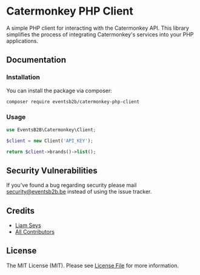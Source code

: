 # Catermonkey PHP Client

A simple PHP client for interacting with the Catermonkey API. This library simplifies the process of integrating Catermonkey's services into your PHP applications.

## Documentation

### Installation

You can install the package via composer:

```bash
composer require eventsb2b/catermonkey-php-client
```

### Usage

```php
use EventsB2B\Catermonkey\Client;

$client = new Client('API_KEY');

return $client->brands()->list();
```

## Security Vulnerabilities

If you've found a bug regarding security please mail [security@eventsb2b.be](mailto:security@eventsb2b.be) instead of using the issue tracker.

## Credits

- [Liam Seys](https://github.com/liamseys)
- [All Contributors](../../contributors)

## License

The MIT License (MIT). Please see [License File](LICENSE) for more information.
